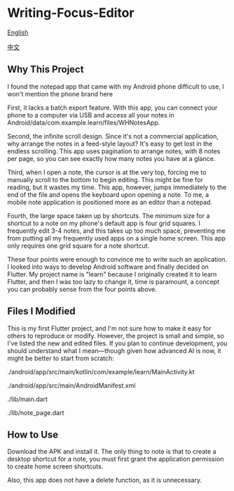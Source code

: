 # Writing-Focus-Editor

[English](./README-en.md)

[中文](./README.md)

## Why This Project

I found the notepad app that came with my Android phone difficult to use, I won't mention the phone brand here

First, it lacks a batch export feature. With this app, you can connect your phone to a computer via USB and access all your notes in Android/data/com.example.learn/files/WHNotesApp.

Second, the infinite scroll design. Since it's not a commercial application, why arrange the notes in a feed-style layout? It's easy to get lost in the endless scrolling. This app uses pagination to arrange notes, with 8 notes per page, so you can see exactly how many notes you have at a glance.

Third, when I open a note, the cursor is at the very top, forcing me to manually scroll to the bottom to begin editing. This might be fine for reading, but it wastes my time. This app, however, jumps immediately to the end of the file and opens the keyboard upon opening a note. To me, a mobile note application is positioned more as an editor than a notepad.

Fourth, the large space taken up by shortcuts. The minimum size for a shortcut to a note on my phone's default app is four grid squares. I frequently edit 3-4 notes, and this takes up too much space, preventing me from putting all my frequently used apps on a single home screen. This app only requires one grid square for a note shortcut.

These four points were enough to convince me to write such an application. I looked into ways to develop Android software and finally decided on Flutter. My project name is "learn" because I originally created it to learn Flutter, and then I was too lazy to change it, time is paramount, a concept you can probably sense from the four points above.

## Files I Modified

This is my first Flutter project, and I'm not sure how to make it easy for others to reproduce or modify. However, the project is small and simple, so I've listed the new and edited files. If you plan to continue development, you should understand what I mean—though given how advanced AI is now, it might be better to start from scratch:

./android/app/src/main/kotlin/com/example/learn/MainActivity.kt

./android/app/src/main/AndroidManifest.xml

./lib/main.dart

./lib/note_page.dart

## How to Use

Download the APK and install it. The only thing to note is that to create a desktop shortcut for a note, you must first grant the application permission to create home screen shortcuts.

Also, this app does not have a delete function, as it is unnecessary.
